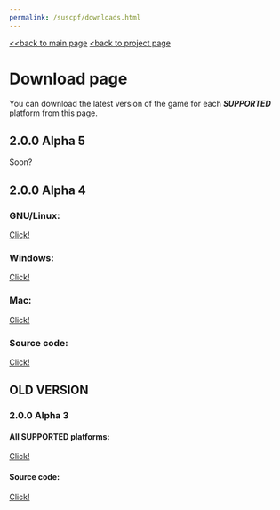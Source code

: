 ```yaml
---
permalink: /suscpf/downloads.html
---
```

[<<back to main page](/index) [<back to project page](/uscpg)
# Download page
You can download the latest version of the game for each ***SUPPORTED*** platform from this page.

## 2.0.0 Alpha 5
Soon?

## 2.0.0 Alpha 4
### GNU/Linux:
[Click!](https://github.com/MUGENSonic/SCP-Containment-Breach-Godot-Edition/releases/download/200a4/SCPCBGEv200a4.x86_64)

### Windows:
[Click!](https://github.com/MUGENSonic/SCP-Containment-Breach-Godot-Edition/releases/download/200a4/SCPCBGEv100a4.exe)

### Mac:
[Click!](https://github.com/MUGENSonic/SCP-Containment-Breach-Godot-Edition/releases/download/200a4/SCPCBGEv100a4.zip)

### Source code:
[Click!](https://github.com/MUGENSonic/SCP-Containment-Breach-Godot-Edition/archive/refs/tags/200a4.zip)


## OLD VERSION
### 2.0.0 Alpha 3
#### All **SUPPORTED** platforms:
[Click!](https://github.com/MUGENSonic/SCP-Containment-Breach-Godot-Edition/releases/download/2.0.0-a3/SCP.CB-Godot.Edition.version.2.0.0-alpha.3.7z)

#### Source code:
[Click!](https://github.com/MUGENSonic/SCP-Containment-Breach-Godot-Edition/archive/refs/tags/2.0.0-a3.zip)
